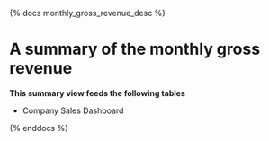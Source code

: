 

{% docs monthly_gross_revenue_desc %} 
# A summary of the monthly gross revenue

**This summary view feeds the following tables**
* Company Sales Dashboard

{% enddocs %}
